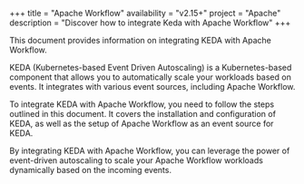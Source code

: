 +++
title = "Apache Workflow"
availability = "v2.15+"
project = "Apache"
description = "Discover how to integrate Keda with Apache Workflow"
+++

This document provides information on integrating KEDA with Apache Workflow.

KEDA (Kubernetes-based Event Driven Autoscaling) is a Kubernetes-based component that allows you to automatically scale your workloads based on events. It integrates with various event sources, including Apache Workflow.

To integrate KEDA with Apache Workflow, you need to follow the steps outlined in this document. It covers the installation and configuration of KEDA, as well as the setup of Apache Workflow as an event source for KEDA.

By integrating KEDA with Apache Workflow, you can leverage the power of event-driven autoscaling to scale your Apache Workflow workloads dynamically based on the incoming events.

